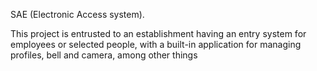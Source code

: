 SAE (Electronic Access system).

This project is entrusted to an establishment having an entry system for employees or selected people, 
with a built-in application for managing profiles, bell and camera, among other things
